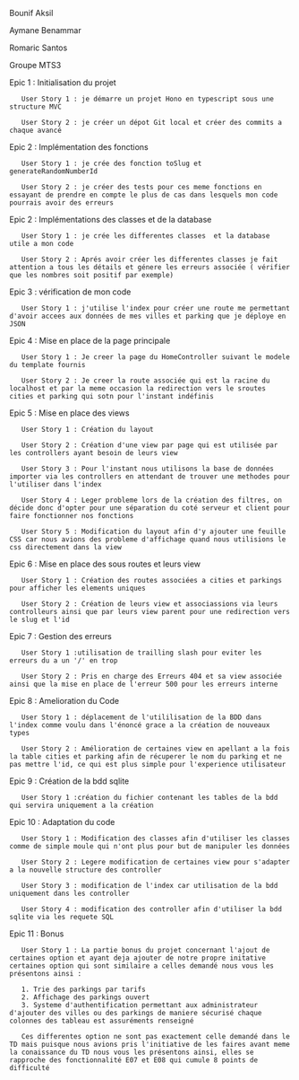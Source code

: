 Bounif Aksil

Aymane Benammar

Romaric Santos

Groupe MTS3

Epic 1 : Initialisation du projet

       User Story 1 : je démarre un projet Hono en typescript sous une structure MVC

       User Story 2 : je créer un dépot Git local et créer des commits a chaque avancé

Epic 2 : Implémentation des fonctions

       User Story 1 : je crée des fonction toSlug et generateRandomNumberId

       User Story 2 : je créer des tests pour ces meme fonctions en essayant de prendre en compte le plus de cas dans lesquels mon code pourrais avoir des erreurs

Epic 2 : Implémentations des classes et de la database

       User Story 1 : je crée les differentes classes  et la database utile a mon code

       User Story 2 : Aprés avoir créer les differentes classes je fait attention a tous les détails et génere les erreurs associée ( vérifier que les nombres soit positif par exemple)

Epic 3 : vérification de mon code

       User Story 1 : j'utilise l'index pour créer une route me permettant d'avoir accees aux données de mes villes et parking que je déploye en JSON

      
Epic 4 : Mise en place de la page principale 

       User Story 1 : Je creer la page du HomeController suivant le modele du template fournis

       User Story 2 : Je creer la route associée qui est la racine du localhost et par la meme occasion la redirection vers le sroutes cities et parking qui sotn pour l'instant indéfinis


Epic 5 : Mise en place des views

       User Story 1 : Création du layout

       User Story 2 : Création d'une view par page qui est utilisée par les controllers ayant besoin de leurs view

       User Story 3 : Pour l'instant nous utilisons la base de données importer via les controllers en attendant de trouver une methodes pour l'utiliser dans l'index

       User Story 4 : Leger probleme lors de la création des filtres, on décide donc d'opter pour une séparation du coté serveur et client pour faire fonctionner nos fonctions

       User Story 5 : Modification du layout afin d'y ajouter une feuille CSS car nous avions des probleme d'affichage quand nous utilisions le css directement dans la view

Epic 6 : Mise en place des sous routes et leurs view

       User Story 1 : Création des routes associées a cities et parkings pour afficher les elements uniques

       User Story 2 : Création de leurs view et associassions via leurs controlleurs ainsi que par leurs view parent pour une redirection vers le slug et l'id

Epic 7 : Gestion des erreurs 

       User Story 1 :utilisation de trailling slash pour eviter les erreurs du a un '/' en trop

       User Story 2 : Pris en charge des Erreurs 404 et sa view associée ainsi que la mise en place de l'erreur 500 pour les erreurs interne

Epic 8 : Amelioration du Code

       User Story 1 : déplacement de l'utililisation de la BDD dans l'index comme voulu dans l'énoncé grace a la création de nouveaux types

       User Story 2 : Amélioration de certaines view en apellant a la fois la table cities et parking afin de récuperer le nom du parking et ne pas mettre l'id, ce qui est plus simple pour l'experience utilisateur
      
Epic 9 : Création de la bdd sqlite
 
       User Story 1 :création du fichier contenant les tables de la bdd qui servira uniquement a la création

Epic 10 : Adaptation du code

       User Story 1 : Modification des classes afin d'utiliser les classes comme de simple moule qui n'ont plus pour but de manipuler les données

       User Story 2 : Legere modification de certaines view pour s'adapter a la nouvelle structure des controller

       User Story 3 : modification de l'index car utilisation de la bdd uniquement dans les controller

       User Story 4 : modification des controller afin d'utiliser la bdd sqlite via les requete SQL

Epic 11 : Bonus

       User Story 1 : La partie bonus du projet concernant l'ajout de certaines option et ayant deja ajouter de notre propre initative certaines option qui sont similaire a celles demandé nous vous les présentons ainsi : 

       1. Trie des parkings par tarifs
       2. Affichage des parkings ouvert
       3. Systeme d'authentification permettant aux administrateur d'ajouter des villes ou des parkings de maniere sécurisé chaque colonnes des tableau est assuréments renseigné

       Ces differentes option ne sont pas exactement celle demandé dans le TD mais puisque nous avions pris l'initiative de les faires avant meme la conaissance du TD nous vous les présentons ainsi, elles se rapproche des fonctionnalité E07 et E08 qui cumule 8 points de difficulté